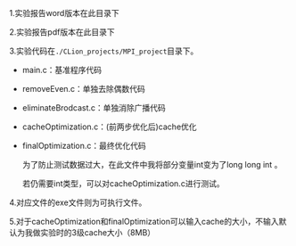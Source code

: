 1.实验报告word版本在此目录下

2.实验报告pdf版本在此目录下

3.实验代码在`./CLion_projects/MPI_project`目录下。

- main.c：基准程序代码

- removeEven.c：单独去除偶数代码

- eliminateBrodcast.c：单独消除广播代码

- cacheOptimization.c：(前两步优化后)cache优化

- finalOptimization.c：最终优化代码

  为了防止测试数据过大，在此文件中我将部分变量int变为了long long int 。
  
  若仍需要int类型，可以对cacheOptimization.c进行测试。

4.对应文件的exe文件则为可执行文件。

5.对于cacheOptimization和finalOptimization可以输入cache的大小，不输入默认为我做实验时的3级cache大小（8MB）

